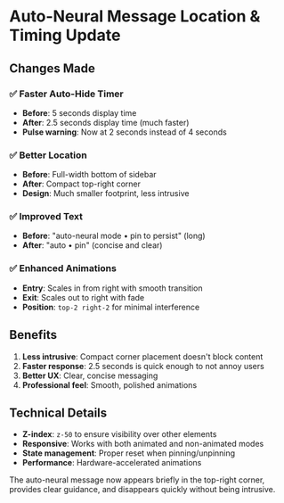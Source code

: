 # Auto-Neural Message Location & Timing Update

## Changes Made

### ✅ **Faster Auto-Hide Timer**
- **Before**: 5 seconds display time
- **After**: 2.5 seconds display time (much faster)
- **Pulse warning**: Now at 2 seconds instead of 4 seconds

### ✅ **Better Location**
- **Before**: Full-width bottom of sidebar
- **After**: Compact top-right corner
- **Design**: Much smaller footprint, less intrusive

### ✅ **Improved Text**
- **Before**: "auto-neural mode • pin to persist" (long)
- **After**: "auto • pin" (concise and clear)

### ✅ **Enhanced Animations**
- **Entry**: Scales in from right with smooth transition
- **Exit**: Scales out to right with fade
- **Position**: `top-2 right-2` for minimal interference

## Benefits
1. **Less intrusive**: Compact corner placement doesn't block content
2. **Faster response**: 2.5 seconds is quick enough to not annoy users
3. **Better UX**: Clear, concise messaging
4. **Professional feel**: Smooth, polished animations

## Technical Details
- **Z-index**: `z-50` to ensure visibility over other elements
- **Responsive**: Works with both animated and non-animated modes  
- **State management**: Proper reset when pinning/unpinning
- **Performance**: Hardware-accelerated animations

The auto-neural message now appears briefly in the top-right corner, provides clear guidance, and disappears quickly without being intrusive.
